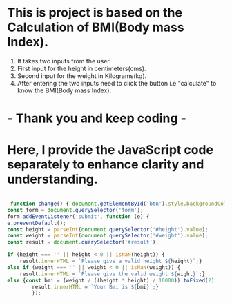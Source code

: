 # This is project is based on the Calculation of BMI(Body mass Index).

1. It takes two inputs from the user.
2. First input for the height in centimeters(cms).
3. Second input for the weight in Kilograms(kg).
4. After entering the two inputs need to click the button i.e "calculate" to know the  BMI(Body mass Index).

#
# - Thank you and keep coding -


# Here, I provide the JavaScript code separately to enhance clarity and understanding.


```javascript code

 function change() { document.getElementById('btn').style.backgroundColor = 'yellow' }
const form = document.querySelector('form');
form.addEventListener('submit', function (e) {
e.preventDefault();
const height = parseInt(document.querySelector('#height').value);
const weight = parseInt(document.querySelector('#weight').value);
const result = document.querySelector('#result');

if (height === '' || height < 0 || isNaN(height)) {
    result.innerHTML = `Please give a valid height ${height}`;} 
else if (weight === '' || weight < 0 || isNaN(weight)) {
    result.innerHTML = `Please give the valid weight ${wight}`;} 
else {const bmi = (weight / ((height * height) / 10000)).toFixed(2)
        result.innerHTML = `Your Bmi is ${bmi}`;}
        });
```
